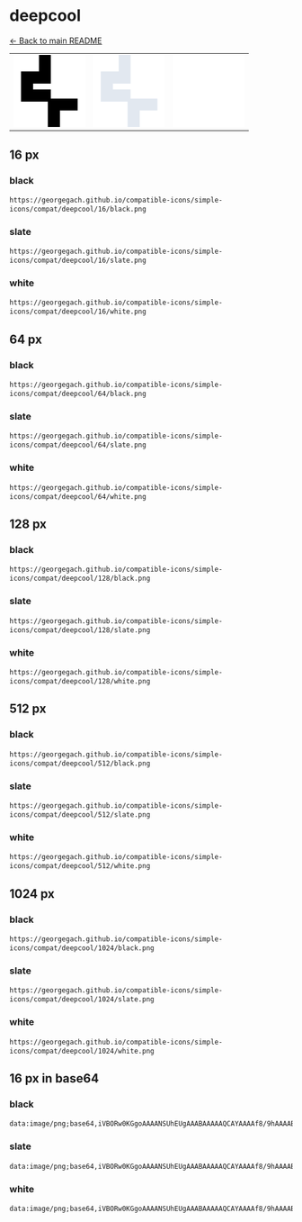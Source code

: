 # deepcool

[← Back to main README](../../README.md)

<table><tr>
  <td><img src="./128/black.png" width="128" alt="deepcool black icon" /></td>
  <td><img src="./128/slate.png" width="128" alt="deepcool slate icon" /></td>
  <td><img src="./128/white.png" width="128" alt="deepcool white icon" /></td>
</tr></table>

## 16 px

### black
```
https://georgegach.github.io/compatible-icons/simple-icons/compat/deepcool/16/black.png
```

### slate
```
https://georgegach.github.io/compatible-icons/simple-icons/compat/deepcool/16/slate.png
```

### white
```
https://georgegach.github.io/compatible-icons/simple-icons/compat/deepcool/16/white.png
```

## 64 px

### black
```
https://georgegach.github.io/compatible-icons/simple-icons/compat/deepcool/64/black.png
```

### slate
```
https://georgegach.github.io/compatible-icons/simple-icons/compat/deepcool/64/slate.png
```

### white
```
https://georgegach.github.io/compatible-icons/simple-icons/compat/deepcool/64/white.png
```

## 128 px

### black
```
https://georgegach.github.io/compatible-icons/simple-icons/compat/deepcool/128/black.png
```

### slate
```
https://georgegach.github.io/compatible-icons/simple-icons/compat/deepcool/128/slate.png
```

### white
```
https://georgegach.github.io/compatible-icons/simple-icons/compat/deepcool/128/white.png
```

## 512 px

### black
```
https://georgegach.github.io/compatible-icons/simple-icons/compat/deepcool/512/black.png
```

### slate
```
https://georgegach.github.io/compatible-icons/simple-icons/compat/deepcool/512/slate.png
```

### white
```
https://georgegach.github.io/compatible-icons/simple-icons/compat/deepcool/512/white.png
```

## 1024 px

### black
```
https://georgegach.github.io/compatible-icons/simple-icons/compat/deepcool/1024/black.png
```

### slate
```
https://georgegach.github.io/compatible-icons/simple-icons/compat/deepcool/1024/slate.png
```

### white
```
https://georgegach.github.io/compatible-icons/simple-icons/compat/deepcool/1024/white.png
```

## 16 px in base64

### black
```
data:image/png;base64,iVBORw0KGgoAAAANSUhEUgAAABAAAAAQCAYAAAAf8/9hAAAABmJLR0QA/wD/AP+gvaeTAAAArElEQVQ4jaXTPQrCQBAF4M+fS4jHSEpru3R6Ba/kEVJY2grWSi5ibSMYokUiLHETEvJgWGZ25vHesEscGUp8sO/oAfOeu0/f4BCCQVg25wqboJ6MJUiRYzFWQWhhkOcuBSFyXIL8NpbghWeQV0OUZHirbbSj9x2ECmYdPUmjqo07Hr+hNbYRkhQH/wuusMO5Tx21/JitUm07usQuHHEN8mIsQYFTuzj5L0wm+AKHUSLnv54uVQAAAABJRU5ErkJggg==
```

### slate
```
data:image/png;base64,iVBORw0KGgoAAAANSUhEUgAAABAAAAAQCAYAAAAf8/9hAAAABmJLR0QA/wD/AP+gvaeTAAABAklEQVQ4jaWTsUoDQRCGv9k7ziZYSECDSMRXSEprOzu1TyP4RJaWKSxtBWslD+FFJBcM4SAIEe9mLGSFXI64R/5uZme++XeWhRql2fx8PM2LcZZbOskv62q83IYz29QYAghSDPD68dmR4vv0jyr0gsZ7gJRffXFuiBEBWGg3q1do0FZxUNFQcY8+SKx4bgRwsDTThY9VTYMBBigMRBj4XBlFV8D9/wBDpKbAOXppNl9W86UkLyf7rakAvM1mh6bJmSorDCfaB66pLlhRE73oHuw9xABH7fY7cFedkk7yhQg367YoPbLuFeol3JryBL9+LN4ZNQKoudFxZ3dtmVv/ha0BPyYbV0LA34oUAAAAAElFTkSuQmCC
```

### white
```
data:image/png;base64,iVBORw0KGgoAAAANSUhEUgAAABAAAAAQCAYAAAAf8/9hAAAABmJLR0QA/wD/AP+gvaeTAAAAsklEQVQ4jaWTPQ6CQBCFv1EvYTwGlNZ2dHIFr+QRKCxtTaw1XMTahkTCs1CTCS4LG75uZmdf3tsfCCCpkNTqQxma+bGIrCm2cYrAJFYAktbA1vWzJAEgBypgmerAR5iUeciBpwIurr6lCjTA09XdqI3vvb8UJvoOvAMbmMkkNYH+3cwe9nWwAXYBkRw48H/AHbA3s3PMHZLKgVitpKIfYYwjcHV1nSpQm9mp35z9F2YLvAHtyGer1XJtqQAAAABJRU5ErkJggg==
```

